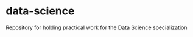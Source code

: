 data-science
============

Repository for holding practical work for the Data Science specialization
